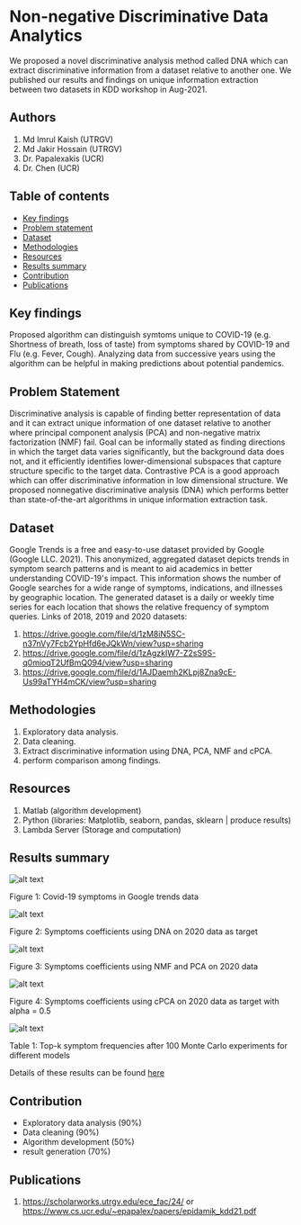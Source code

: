 # Non-negative Discriminative Data Analytics
We proposed a novel discriminative analysis method called DNA which can extract discriminative information from a dataset relative to another one. We published our results and findings on unique information extraction between two datasets in KDD workshop in Aug-2021.

## Authors
1. Md Imrul Kaish (UTRGV)
2. Md Jakir Hossain (UTRGV)
3. Dr. Papalexakis (UCR)
4. Dr. Chen (UCR)
## Table of contents
* <a href="https://github.com/Imrul2322/NonNegative-Discriminative-Data-Analytics/edit/main/README.md#key-findings">Key findings</a>
* <a href="https://github.com/Imrul2322/NonNegative-Discriminative-Data-Analytics/edit/main/README.md#problem-statement">Problem statement</a>
* <a href="https://github.com/Imrul2322/NonNegative-Discriminative-Data-Analytics/edit/main/README.md#dataset">Dataset</a>
* <a href="https://github.com/Imrul2322/NonNegative-Discriminative-Data-Analytics/edit/main/README.md#methodologies">Methodologies</a>
* <a href="https://github.com/Imrul2322/NonNegative-Discriminative-Data-Analytics/edit/main/README.md#resources">Resources</a>
* <a href="https://github.com/Imrul2322/NonNegative-Discriminative-Data-Analytics/edit/main/README.md#results-summary">Results summary</a>
* <a href="https://github.com/Imrul2322/NonNegative-Discriminative-Data-Analytics/edit/main/README.md#contribution">Contribution</a>
* <a href="https://github.com/Imrul2322/NonNegative-Discriminative-Data-Analytics/edit/main/README.md#publications">Publications</a>


## Key findings
Proposed algorithm can distinguish symtoms unique to COVID-19 (e.g. Shortness of breath, loss of taste) from symptoms shared by COVID-19 and Flu (e.g. Fever, Cough). Analyzing data from successive years using the algorithm can be helpful in making predictions about potential pandemics.

## Problem Statement
Discriminative analysis is capable of finding better representation of data and it can extract unique information of one dataset relative to another where principal component analysis (PCA) and non-negative matrix factorization (NMF) fail. Goal can be informally stated as finding directions in which the target data varies significantly, but the background data does not, and it efficiently identifies lower-dimensional subspaces that capture structure specific to the target data. Contrastive PCA is a good approach which can offer discriminative information in low dimensional structure. We proposed nonnegative discriminative analysis (DNA) which performs better than state-of-the-art algorithms in unique information extraction task. 

## Dataset
Google Trends is a free and easy-to-use dataset provided by Google (Google LLC. 2021). This anonymized, aggregated dataset depicts trends in symptom search patterns and is meant to aid academics in better understanding COVID-19's impact. This information shows the number of Google searches for a wide range of symptoms, indications, and illnesses by geographic location. The generated dataset is a daily or weekly time series for each location that shows the relative frequency of symptom queries. Links of 2018, 2019 and 2020 datasets:

1. https://drive.google.com/file/d/1zM8iN5SC-n37nVy7Fcb2YpHfd6eJQkWn/view?usp=sharing
2. https://drive.google.com/file/d/1zAgzkIW7-Z2sS9S-q0mioqT2UfBmQ094/view?usp=sharing
3. https://drive.google.com/file/d/1AJDaemh2KLpj8Zna9cE-Us99aTYH4mCK/view?usp=sharing

## Methodologies
1. Exploratory data analysis.
2. Data cleaning.
3. Extract discriminative information using DNA, PCA, NMF and cPCA.
4. perform comparison among findings.

## Resources
1. Matlab (algorithm development)
2. Python (libraries: Matplotlib, seaborn, pandas, sklearn | produce results)
3. Lambda Server (Storage and computation)

## Results summary

![alt text](https://github.com/Imrul2322/NonNegative-Discriminative-Data-Analytics/blob/main/assets/symptoms.png)

Figure 1: Covid-19 symptoms in Google trends data

![alt text](https://github.com/Imrul2322/NonNegative-Discriminative-Data-Analytics/blob/main/assets/DNA%202020.png)

Figure 2: Symptoms coefficients using DNA on 2020 data as target

![alt text](https://github.com/Imrul2322/NonNegative-Discriminative-Data-Analytics/blob/main/assets/NNMF%20PCA%202020.png)

Figure 3: Symptoms coefficients using NMF and PCA on 2020 data

![alt text](https://github.com/Imrul2322/NonNegative-Discriminative-Data-Analytics/blob/main/assets/cPCA%202020.png)

Figure 4: Symptoms coefficients using cPCA on 2020 data as target with alpha = 0.5

![alt text](https://github.com/Imrul2322/NonNegative-Discriminative-Data-Analytics/blob/main/assets/top%20symptoms%20table.png)

Table 1: Top-k symptom frequencies after 100 Monte Carlo experiments for different models

Details of these results can be found <a href="https://github.com/Imrul2322/NonNegative-Discriminative-Data-Analytics/blob/main/Discrminative_Data_Analytics%20results.ipynb">here</a>

## Contribution

* Exploratory data analysis (90%)
* Data cleaning (90%) 
* Algorithm development (50%)
* result generation (70%)

## Publications
1. https://scholarworks.utrgv.edu/ece_fac/24/ or https://www.cs.ucr.edu/~epapalex/papers/epidamik_kdd21.pdf
